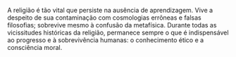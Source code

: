 ﻿A religião é tão vital que persiste na ausência de aprendizagem. Vive a despeito de sua  contaminação com cosmologias errôneas e falsas filosofias; sobrevive mesmo à confusão da metafísica. Durante todas as vicissitudes históricas da religião, permanece sempre o que é indispensável ao progresso e à sobrevivência humanas: o conhecimento ético e a consciência moral.